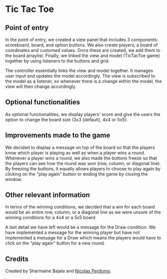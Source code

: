 
# Tic Tac Toe


## Point of entry

In the point of entry, we created a view panel that includes 3 components: scoreboard, board, and option buttons. We also create players, a board of coordinates and customed values. Once these are created, we add them to the board arraylist. Finally, we linked the view and model (TicTacToe game) together by using listeners to the buttons and grid. 

The controller essentially links the view and model together. It manages user input and updates the model accordingly. The view is subscribed to the model as a listener, so whenever there is a change within the model, the view will then change accordingly.

## Optional functionalities

As optional functionalities, we display players' score and give the users the option to change the board size (3x3 (default), 4x4 or 5x5).


## Improvements made to the game

We decided to display a message on top of the board so that the players know which player is playing as well as when a player wins a round. Whenever a player wins a round, we also made the buttons freeze so that the players can see how the round was won (row, column, or diagonal line). By freezing the buttons, it equally allows players to choose to play again by clicking on the "play again" button or ending the game by closing the window.


## Other relevant information

In terms of the winning conditions, we decided that a win for each board would be an entire row, column, or a diagonal line as we were unsure of the winning conditions for a 4x4 or a 5x5 board.

A last detail we have left would be a message for the Draw condition. We have implemented a message for the winning player but have not implemented a message for a Draw which means the players would have to click on the "play again" button for a new round.

## Credits
Created by Sharmaine Bajala and [Nicolas Perdomo](https://github.com/nicolasperdomol).
